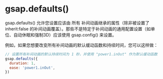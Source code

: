 # gsap.defaults()

gsap.defaults() 允许您设置应该由 所有 补间动画继承的属性（除非被设置了 inherit:false 的补间动画覆盖）。那些不是特定于补间动画的通用配置设置（如单位、自动休眠和强制3D）应该使用 gsap.config() 来设置。

例如，如果您想要改变所有补间动画的默认缓动函数和持续时间，您可以这样做：

```javascript
// 设置所有补间动画的默认持续时间为 1 秒，并使用 "power1.inOut" 作为默认缓动函数
gsap.defaults({
  duration: 1,
  ease: 'power1.inOut',
})
```
